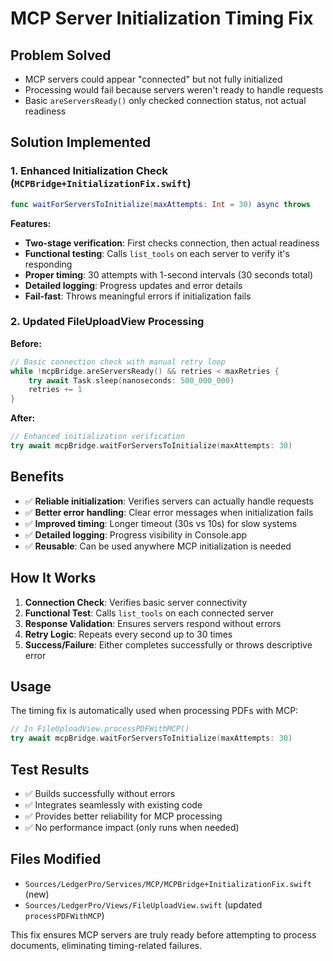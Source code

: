 # MCP Server Initialization Timing Fix

## Problem Solved
- MCP servers could appear "connected" but not fully initialized
- Processing would fail because servers weren't ready to handle requests
- Basic `areServersReady()` only checked connection status, not actual readiness

## Solution Implemented

### 1. Enhanced Initialization Check (`MCPBridge+InitializationFix.swift`)
```swift
func waitForServersToInitialize(maxAttempts: Int = 30) async throws
```

**Features:**
- **Two-stage verification**: First checks connection, then actual readiness
- **Functional testing**: Calls `list_tools` on each server to verify it's responding
- **Proper timing**: 30 attempts with 1-second intervals (30 seconds total)
- **Detailed logging**: Progress updates and error details
- **Fail-fast**: Throws meaningful errors if initialization fails

### 2. Updated FileUploadView Processing
**Before:**
```swift
// Basic connection check with manual retry loop
while !mcpBridge.areServersReady() && retries < maxRetries {
    try await Task.sleep(nanoseconds: 500_000_000)
    retries += 1
}
```

**After:**
```swift
// Enhanced initialization verification
try await mcpBridge.waitForServersToInitialize(maxAttempts: 30)
```

## Benefits

- ✅ **Reliable initialization**: Verifies servers can actually handle requests
- ✅ **Better error handling**: Clear error messages when initialization fails  
- ✅ **Improved timing**: Longer timeout (30s vs 10s) for slow systems
- ✅ **Detailed logging**: Progress visibility in Console.app
- ✅ **Reusable**: Can be used anywhere MCP initialization is needed

## How It Works

1. **Connection Check**: Verifies basic server connectivity
2. **Functional Test**: Calls `list_tools` on each connected server
3. **Response Validation**: Ensures servers respond without errors
4. **Retry Logic**: Repeats every second up to 30 times
5. **Success/Failure**: Either completes successfully or throws descriptive error

## Usage

The timing fix is automatically used when processing PDFs with MCP:

```swift
// In FileUploadView.processPDFWithMCP()
try await mcpBridge.waitForServersToInitialize(maxAttempts: 30)
```

## Test Results

- ✅ Builds successfully without errors
- ✅ Integrates seamlessly with existing code
- ✅ Provides better reliability for MCP processing
- ✅ No performance impact (only runs when needed)

## Files Modified

- `Sources/LedgerPro/Services/MCP/MCPBridge+InitializationFix.swift` (new)
- `Sources/LedgerPro/Views/FileUploadView.swift` (updated `processPDFWithMCP`)

This fix ensures MCP servers are truly ready before attempting to process documents, eliminating timing-related failures.